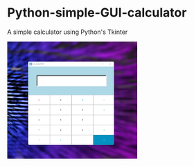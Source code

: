 # Python-simple-GUI-calculator
<p style="font-weight:46px">A simple calculator using Python's Tkinter</p>
<img
  src="calc.png"
  alt="Alt text"
  title="Calculator GUI"
  style="display: inline-block; margin: 0 auto; width:300px">




